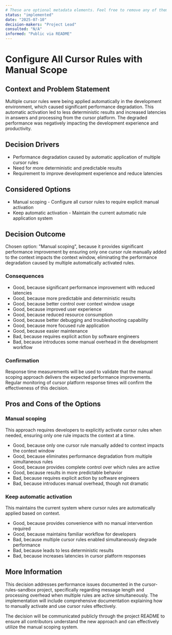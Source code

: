 ```yaml
---
# These are optional metadata elements. Feel free to remove any of them.
status: "implemented"
date: "2025-07-10"
decision-makers: "Project Lead"
consulted: "N/A"
informed: "Public via README"
---
```


# Configure All Cursor Rules with Manual Scope

## Context and Problem Statement

Multiple cursor rules were being applied automatically in the development environment, which caused significant performance degradation. This automatic activation led to less deterministic results and increased latencies in answers and processing from the cursor platform. The degraded performance was negatively impacting the development experience and productivity.

## Decision Drivers

* Performance degradation caused by automatic application of multiple cursor rules
* Need for more deterministic and predictable results
* Requirement to improve development experience and reduce latencies

## Considered Options

* Manual scoping - Configure all cursor rules to require explicit manual activation
* Keep automatic activation - Maintain the current automatic rule application system

## Decision Outcome

Chosen option: "Manual scoping", because it provides significant performance improvement by ensuring only one cursor rule manually added to the context impacts the context window, eliminating the performance degradation caused by multiple automatically activated rules.

### Consequences

* Good, because significant performance improvement with reduced latencies
* Good, because more predictable and deterministic results
* Good, because better control over context window usage
* Good, because improved user experience
* Good, because reduced resource consumption
* Good, because better debugging and troubleshooting capability
* Good, because more focused rule application
* Good, because easier maintenance
* Bad, because requires explicit action by software engineers
* Bad, because introduces some manual overhead in the development workflow

### Confirmation

Response time measurements will be used to validate that the manual scoping approach delivers the expected performance improvements. Regular monitoring of cursor platform response times will confirm the effectiveness of this decision.

## Pros and Cons of the Options

### Manual scoping

This approach requires developers to explicitly activate cursor rules when needed, ensuring only one rule impacts the context at a time.

* Good, because only one cursor rule manually added to context impacts the context window
* Good, because eliminates performance degradation from multiple simultaneous rules
* Good, because provides complete control over which rules are active
* Good, because results in more predictable behavior
* Bad, because requires explicit action by software engineers
* Bad, because introduces manual overhead, though not dramatic

### Keep automatic activation

This maintains the current system where cursor rules are automatically applied based on context.

* Good, because provides convenience with no manual intervention required
* Good, because maintains familiar workflow for developers
* Bad, because multiple cursor rules enabled simultaneously degrade performance
* Bad, because leads to less deterministic results
* Bad, because increases latencies in cursor platform responses

## More Information

This decision addresses performance issues documented in the cursor-rules-sandbox project, specifically regarding message length and processing overhead when multiple rules are active simultaneously. The implementation will include comprehensive documentation explaining how to manually activate and use cursor rules effectively.

The decision will be communicated publicly through the project README to ensure all contributors understand the new approach and can effectively utilize the manual scoping system.
